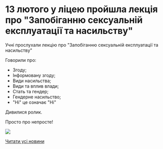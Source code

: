 # 13 лютого у ліцею пройшла лекція про &quot;Запобіганню сексуальній експлуатації та насильству&quot;

Учні прослухали лекцію про "Запобіганню сексуальній експлуатації та насильству"

Говорили про:

- Згоду;
- Інформовану згоду;
- Види насильства;
- Види та вплив влади;
- Стать та гендер;
- Гендерне насильство;
- "Ні" це означає "Ні"

Дивилися ролик.

Просто про непросте!

![](/images/blog/13-лютого-у-ліцею-пройшла-лекція-про-запобіганню/лекція-згода.jpg)

[Читати усі новини](/news)
